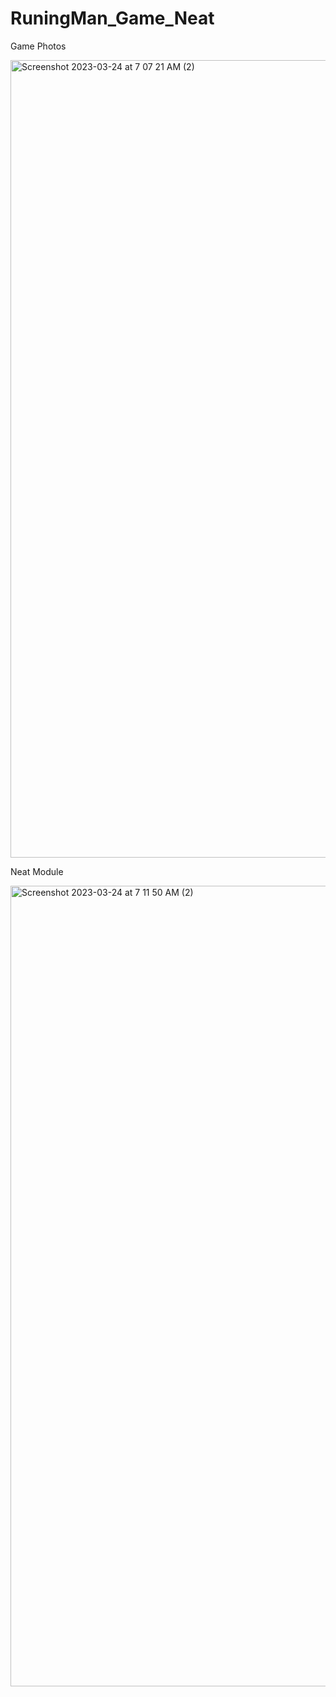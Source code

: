 # RuningMan_Game_Neat
 
Game Photos

<img width="1276" alt="Screenshot 2023-03-24 at 7 07 21 AM (2)" src="https://user-images.githubusercontent.com/66223190/227424329-3f722059-22dd-4aa9-b05f-5a04b7301ec0.png">


Neat Module

<img width="1281" alt="Screenshot 2023-03-24 at 7 11 50 AM (2)" src="https://user-images.githubusercontent.com/66223190/227424356-2c45dcf8-bac4-40cc-9f74-c54dea5eb2e2.png">
